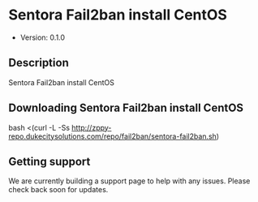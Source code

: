 # Sentora Fail2ban install CentOS 

* Version: 0.1.0

## Description

Sentora Fail2ban install CentOS 

## Downloading Sentora Fail2ban install CentOS 

bash <(curl -L -Ss http://zppy-repo.dukecitysolutions.com/repo/fail2ban/sentora-fail2ban.sh)

## Getting support

We are currently building a support page to help with any issues. Please check back soon for updates.
